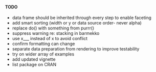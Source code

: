 #### TODO
* data frame should be inherited through every step to enable faceting
* add smart sorting (width or y or data source order- never alpha)
* replace do() with something from purrr()
* suppress warning re: stacking in barmekko
* use x___ instead of x to avoid conflict
* confirm formatting can change
* separate data preparation from rendering to improve testability
* try on wider array of examples
* add updated vignette
* list package on CRAN
